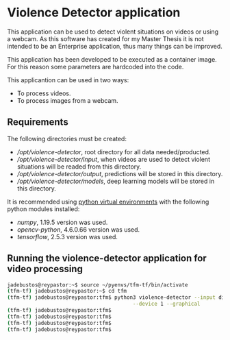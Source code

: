 # Violence Detector application

This application can be used to detect violent situations on videos or using a webcam. As this software has created for my Master Thesis it is not intended to be an Enterprise application, thus many things can be improved.

This application has been developed to be executed as a container image. For this reason some parameters are hardcoded into the code.

This applicantion can be used in two ways:

* To process videos.
* To process images from a webcam.

## Requirements

The following directories must be created:

* */opt/violence-detector*, root directory for all data needed/producted.
* */opt/violence-detector/input*, when videos are used to detect violent situations will be readed from this directory.
* */opt/violence-detector/output*, predictions will be stored in this directory.
* */opt/violence-detector/models*, deep learning models will be stored in this directory.

It is recommended using [python virtual environments](virtual-environment.md) with the following python modules installed:

* *numpy*, 1.19.5 version was used.
* *opencv-python*, 4.6.0.66 version was used.
* *tensorflow*, 2.5.3 version was used.

## Running the violence-detector application for video processing

```bash
jadebustos@reypastor:~$ source ~/pyenvs/tfm-tf/bin/activate
(tfm-tf) jadebustos@reypastor:~$ cd tfm
(tfm-tf) jadebustos@reypastor:tfm$ python3 violence-detector --input directory --model xception --weights xception.h5 \
                                         --device 1 --graphical
(tfm-tf) jadebustos@reypastor:tfm$
(tfm-tf) jadebustos@reypastor:tfm$
(tfm-tf) jadebustos@reypastor:tfm$
(tfm-tf) jadebustos@reypastor:tfm$
```

